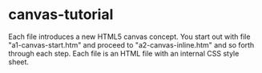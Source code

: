 # canvas-tutorial
Each file introduces a new HTML5 canvas concept.
You start out with file "a1-canvas-start.htm" and proceed to "a2-canvas-inline.htm" and so forth through each step.
Each file is an HTML file with an internal CSS style sheet. 

